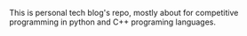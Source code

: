 This is personal tech blog's repo, mostly about for competitive programming in python and C++ programing languages. 
